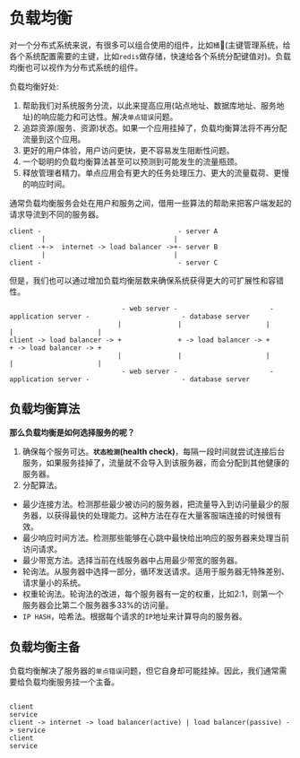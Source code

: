 # 负载均衡

对一个分布式系统来说，有很多可以组合使用的组件，比如`桶`(主键管理系统，给各个系统配置需要的主键，比如`redis`做存储，快速给各个系统分配键值对)。负载均衡也可以视作为分布式系统的组件。

负载均衡好处:

1. 帮助我们对系统服务分流，以此来提高应用(站点地址、数据库地址、服务地址)的响应能力和可达性。解决`单点错误`问题。
2. 追踪资源(服务、资源)状态。如果一个应用挂掉了，负载均衡算法将不再分配流量到这个应用。
3. 更好的用户体验，用户访问更快，更不容易发生阻断性问题。
4. 一个聪明的负载均衡算法甚至可以预测到可能发生的流量瓶颈。
5. 释放管理者精力。单点应用会有更大的任务处理压力、更大的流量载荷、更慢的响应时间。

通常负载均衡服务会处在用户和服务之间，借用一些算法的帮助来把客户端发起的请求导流到不同的服务器。

```
client -                                  - server A
        |                                |
client -+->  internet -> load balancer ->+- server B
        |                                |
client -                                  - server C
```

但是，我们也可以通过增加负载均衡层数来确保系统获得更大的可扩展性和容错性。

```
                            - web server -                       - application server -                       - database server
                           |              |                     |                      |                     |
client -> load balancer -> +              + -> load balancer -> +                      + -> load balancer -> +
                           |              |                     |                      |                     |
                            - web server -                       - application server -                       - database server
```

## 负载均衡算法

**那么负载均衡是如何选择服务的呢？**

1. 确保每个服务可达。**`状态检测`(health check)**，每隔一段时间就尝试连接后台服务，如果服务挂掉了，流量就不会导入到该服务器，而会分配到其他健康的服务器。
2. 分配算法。

  - 最少连接方法。检测那些最少被访问的服务器，把流量导入到访问量最少的服务器，以获得最快的处理能力。这种方法在存在大量客服端连接的时候很有效。
  - 最少响应时间方法。检测那些能够在心跳中最快给出响应的服务器来处理当前访问请求。
  - 最少带宽方法。选择当前在线服务器中占用最少带宽的服务器。
  - 轮询法。从服务器中选择一部分，循环发送请求。适用于服务器无特殊差别、请求量小的系统。
  - 权重轮询法。轮询法的改进，每个服务器有一定的权重，比如2:1，则第一个服务器会比第二个服务器多33%的访问量。
  - `IP HASH`，哈希法。根据每个请求的`IP`地址来计算导向的服务器。

## 负载均衡主备

负载均衡解决了服务器的`单点错误`问题，但它自身却可能挂掉。因此，我们通常需要给负载均衡服务挂一个主备。

```

client                                                                  service
client -> internet -> load balancer(active) | load balancer(passive) -> service
client                                                                  service


```

